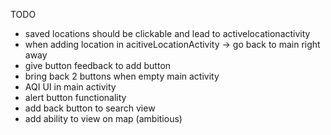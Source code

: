 TODO 
- saved locations should be clickable and lead to activelocationactivity
- when adding location in acitiveLocationActivity -> go back to main right away
- give button feedback to add button
- bring back 2 buttons when empty main activity
- AQI UI in main activity 
- alert button functionality
- add back button to search view
- add ability to view on map (ambitious)